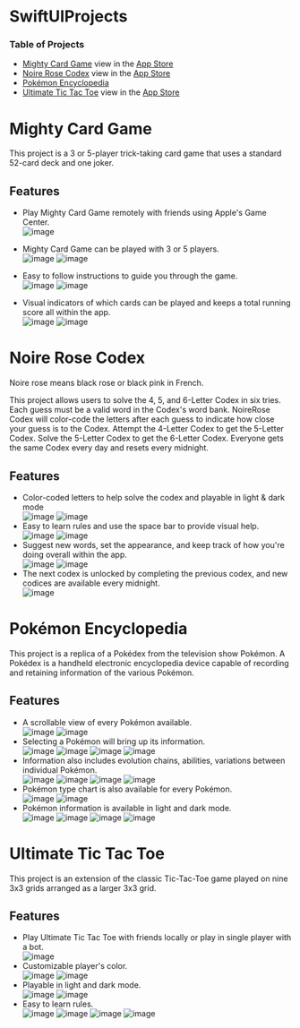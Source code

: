 # SwiftUIProjects

### Table of Projects
- [Mighty Card Game](#mighty-card-game) view in the [App Store](https://apps.apple.com/us/app/mighty-card-game/id1621810442)
- [Noire Rose Codex](#noire-rose-codex) view in the [App Store](https://apps.apple.com/us/app/noirerose-codex/id1612392088)
- [Pokémon Encyclopedia](#pokémon-encyclopedia)
- [Ultimate Tic Tac Toe](#ultimate-tic-tac-toe) view in the [App Store](https://apps.apple.com/us/app/ultimate-tic-tac-toe-ll/id1585512106)

# Mighty Card Game
This project is a 3 or 5-player trick-taking card game that uses a standard 52-card deck and one joker.

## Features
- Play Mighty Card Game remotely with friends using Apple's Game Center.<br/>
![image](https://github.com/steven-phun/SwiftUIProject/blob/master/GitHub-Images/MightyCardGame/HomeScreen.png)

- Mighty Card Game can be played with 3 or 5 players.<br/>
![image](https://github.com/steven-phun/SwiftUIProject/blob/master/GitHub-Images/MightyCardGame/ThreePlayerHost.png)
![image](https://github.com/steven-phun/SwiftUIProject/blob/master/GitHub-Images/MightyCardGame/FivePlayerHost.png)

- Easy to follow instructions to guide you through the game.<br/>
![image](https://github.com/steven-phun/SwiftUIProject/blob/master/GitHub-Images/MightyCardGame/BiddingPhase.png)
![image](https://github.com/steven-phun/SwiftUIProject/blob/master/GitHub-Images/MightyCardGame/PartnerPhase.png)

- Visual indicators of which cards can be played and keeps a total running score all within the app.<br/>
![image](https://github.com/steven-phun/SwiftUIProject/blob/master/GitHub-Images/MightyCardGame/TrickPhase.png)
![image](https://github.com/steven-phun/SwiftUIProject/blob/master/GitHub-Images/MightyCardGame/ScorePhase.png)


# Noire Rose Codex
Noire rose means black rose or black pink in French.

This project allows users to solve the 4, 5, and 6-Letter Codex in six tries. Each guess must be a valid word in the Codex's word bank. NoireRose Codex will color-code the letters after each guess to indicate how close your guess is to the Codex. Attempt the 4-Letter Codex to get the 5-Letter Codex. Solve the 5-Letter Codex to get the 6-Letter Codex. Everyone gets the same Codex every day and resets every midnight. 

## Features
- Color-coded letters to help solve the codex and playable in light & dark mode<br/>
![image](https://github.com/steven-phun/SwiftUIProject/blob/master/GitHub-Images/NoireRoseCodex/LightMode.png)
![image](https://github.com/steven-phun/SwiftUIProject/blob/master/GitHub-Images/NoireRoseCodex/DarkMode.png)
- Easy to learn rules and use the space bar to provide visual help.<br/>
![image](https://github.com/steven-phun/SwiftUIProject/blob/master/GitHub-Images/NoireRoseCodex/Rules.png)
![image](https://github.com/steven-phun/SwiftUIProject/blob/master/GitHub-Images/NoireRoseCodex/Space.png)
- Suggest new words, set the appearance, and keep track of how you're doing overall within the app.<br/>
![image](https://github.com/steven-phun/SwiftUIProject/blob/master/GitHub-Images/NoireRoseCodex/Stats.png)
![image](https://github.com/steven-phun/SwiftUIProject/blob/master/GitHub-Images/NoireRoseCodex/Menu.png)
- The next codex is unlocked by completing the previous codex, and new codices are available every midnight.<br/>
![image](https://github.com/steven-phun/SwiftUIProject/blob/master/GitHub-Images/NoireRoseCodex/Lock.png)


# Pokémon Encyclopedia 
This project is a replica of a Pokédex from the television show Pokémon. A Pokédex is a handheld electronic encyclopedia device capable of recording and retaining information of the various Pokémon. 

## Features
- A scrollable view of every Pokémon available.<br/>
![image](https://github.com/steven-phun/SwiftUIProject/blob/master/GitHub-Images/PokémonEncyclopedia/ListView1.png)
![image](https://github.com/steven-phun/SwiftUIProject/blob/master/GitHub-Images/PokémonEncyclopedia/ListView2.png)
- Selecting a Pokémon will bring up its information.<br/>
![image](https://github.com/steven-phun/SwiftUIProject/blob/master/GitHub-Images/PokémonEncyclopedia/Info1.png)
![image](https://github.com/steven-phun/SwiftUIProject/blob/master/GitHub-Images/PokémonEncyclopedia/Info2.png)
![image](https://github.com/steven-phun/SwiftUIProject/blob/master/GitHub-Images/PokémonEncyclopedia/Info3.png)
![image](https://github.com/steven-phun/SwiftUIProject/blob/master/GitHub-Images/PokémonEncyclopedia/Info4.png)
- Information also includes evolution chains, abilities, variations between individual Pokémon.</br>
![image](https://github.com/steven-phun/SwiftUIProject/blob/master/GitHub-Images/PokémonEncyclopedia/EvoChain1.png)
![image](https://github.com/steven-phun/SwiftUIProject/blob/master/GitHub-Images/PokémonEncyclopedia/EvoChain2.png)
![image](https://github.com/steven-phun/SwiftUIProject/blob/master/GitHub-Images/PokémonEncyclopedia/Form1.png)
![image](https://github.com/steven-phun/SwiftUIProject/blob/master/GitHub-Images/PokémonEncyclopedia/Form2.png)
- Pokémon type chart is also available for every Pokémon. </br>
![image](https://github.com/steven-phun/SwiftUIProject/blob/master/GitHub-Images/PokémonEncyclopedia/TypeChart1.png)
![image](https://github.com/steven-phun/SwiftUIProject/blob/master/GitHub-Images/PokémonEncyclopedia/TypeChart2.png)
- Pokémon information is available in light and dark mode.</br>
![image](https://github.com/steven-phun/SwiftUIProject/blob/master/GitHub-Images/PokémonEncyclopedia/LightMode1.png)
![image](https://github.com/steven-phun/SwiftUIProject/blob/master/GitHub-Images/PokémonEncyclopedia/LightMode2.png)
![image](https://github.com/steven-phun/SwiftUIProject/blob/master/GitHub-Images/PokémonEncyclopedia/DarkMode1.png)
![image](https://github.com/steven-phun/SwiftUIProject/blob/master/GitHub-Images/PokémonEncyclopedia/DarkMode2.png)


# Ultimate Tic Tac Toe
This project is an extension of the classic Tic-Tac-Toe game played on nine 3x3 grids arranged as a larger 3x3 grid.

## Features
- Play Ultimate Tic Tac Toe with friends locally or play in single player with a bot.</br>
![image](https://github.com/steven-phun/SwiftUIProject/blob/master/GitHub-Images/UltimateTicTacToe/HomeScreen.png)
- Customizable player's color.</br>
![image](https://github.com/steven-phun/SwiftUIProject/blob/master/GitHub-Images/UltimateTicTacToe/Settings.png)
![image](https://github.com/steven-phun/SwiftUIProject/blob/master/GitHub-Images/UltimateTicTacToe/Color%20Preference.png)
- Playable in light and dark mode.</br>
![image](https://github.com/steven-phun/SwiftUIProject/blob/master/GitHub-Images/UltimateTicTacToe/LightMode.png)
![image](https://github.com/steven-phun/SwiftUIProject/blob/master/GitHub-Images/UltimateTicTacToe/DarkMode.png)
- Easy to learn rules.</br>
![image](https://github.com/steven-phun/SwiftUIProject/blob/master/GitHub-Images/UltimateTicTacToe/Rule1.png)
![image](https://github.com/steven-phun/SwiftUIProject/blob/master/GitHub-Images/UltimateTicTacToe/Rule2.png)
![image](https://github.com/steven-phun/SwiftUIProject/blob/master/GitHub-Images/UltimateTicTacToe/Rule3.png)
![image](https://github.com/steven-phun/SwiftUIProject/blob/master/GitHub-Images/UltimateTicTacToe/Rule4.png)
